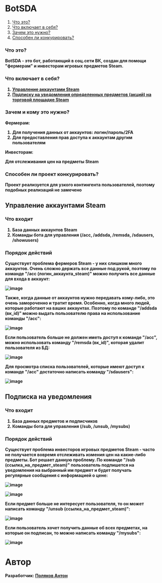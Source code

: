 # BotSDA
1. <a href="#что-это">Что это?</a>
2. <a href="#что-включает-в-себя">Что включает в себя?</a>
3. <a href="#зачем-это-нужно">Зачем это нужно?</a>
4. <a href="#способно-ли-конкурировать">Способен ли конкурировать?</a>


<p><a name="что-это"</a>
  
### Что это?
<strong>BotSDA - это бот, работающий в соц.сети ВК, создан для помощи "фермерам" и инвесторам игровых предметов Steam.


<p><a name="что-включает-в-себя"</a></p>

### Что включает в себя?
1. <a href="#управление-аккаунтами-steam">Управление аккаунтами Steam</a>
2. <a href="#">Подписку на уведомления определенных предметов (акций) на торговой площадке Steam</a>


<p><a name="зачем-это-нужно"</a></p>

### Зачем и кому это нужно?
Фермерам:
1. Для получения данных от аккаунтов: логин/пароль/2FA
2. Для предоставления прав доступа к аккаунтам другим пользователям

Инвесторам:

Для отслеживания цен на предметы Steam


<p><a name="способно-ли-конкурировать"</a></p>

### Способен ли проект конкурировать?
Проект реализуется для узкого контингента пользователей, поэтому подобных реализаций не замечено


<p><a name="управление-аккаунтами-steam"</a></p>

## Управление аккаунтами Steam
### Что входит
1. База данных аккаунтов Steam
2. Команды бота для управления (/acc, /addsda, /remsda, /sdausers, /showusers)

### Порядок действий
Существует проблема фермеров Steam - у них слишком много аккаунтов. Очень сложно держать все данные под рукой, поэтому по команде "/acc (логин_аккаунта_steam)" можно получить все данные для входа в аккаунт:

![image](https://user-images.githubusercontent.com/60050512/108760231-74176d00-755e-11eb-84fb-4b7f90f6bcf1.png)

Также, когда данные от аккаунтов нужно передавать кому-либо, это очень замороченно и тратит время. Особенно, когда много людей, которые работают на ваших аккаунтах.
Поэтому по команде "/addsda (вк_id)" можно выдать пользователю права на использование команды "/acc":

![image](https://user-images.githubusercontent.com/60050512/108760995-67dfdf80-755f-11eb-885d-be9136109959.png)

Если пользователь больше не должен иметь доступ к команде "/acc", можно использовать команду "/remsda (вк_id)", которая удалит пользователя из БД:

![image](https://user-images.githubusercontent.com/60050512/108761373-d3c24800-755f-11eb-93f2-99972f86107e.png)

Для просмотра списка пользователей, которые имеют доступ к команде "/acc" достаточно написать команду "/sdausers":

![image](https://user-images.githubusercontent.com/60050512/108761742-43d0ce00-7560-11eb-8d84-f98e76942a33.png)


<p><a name="подписка-на-уведомления"</a></p>

## Подписка на уведомления

### Что входит
1. База данных предметов и подписчиков
2. Команды бота для управления (/sub, /unsub, /mysubs)

### Порядок действий
Существует проблема инвесторов игровых предметов Steam - часто не получается вовремя отслеживать измения цен на какие-либо предметы. Бот решает данную проблему.
По команде "/sub (ссылка_на_предмет_steam)" пользователь подпишется на уведомления на выбранный им предмет и будет получать регулярные сообщения с информацией о цене:

![image](https://user-images.githubusercontent.com/60050512/108762757-8cd55200-7561-11eb-937a-7d3fc10e7f4a.png)

![image](https://user-images.githubusercontent.com/60050512/108762456-29e3bb00-7561-11eb-9a95-b6b3e3688b10.png)

Если предмет больше не интересует пользователя, то он может написать команду "/unsub (ссылка_на_предмет_steam)":

![image](https://user-images.githubusercontent.com/60050512/108763048-eb9acb80-7561-11eb-9213-7b2124f0936f.png)

Если пользователь хочет получить данные об всех предметах, на которые он подписан, то можно написать команду "/mysubs":

![image](https://user-images.githubusercontent.com/60050512/108763305-47655480-7562-11eb-8612-a3cb3931701f.png)



# Автор
Разработчик: <a href="https://github.com/Iveen1">Поляков Антон</a>

